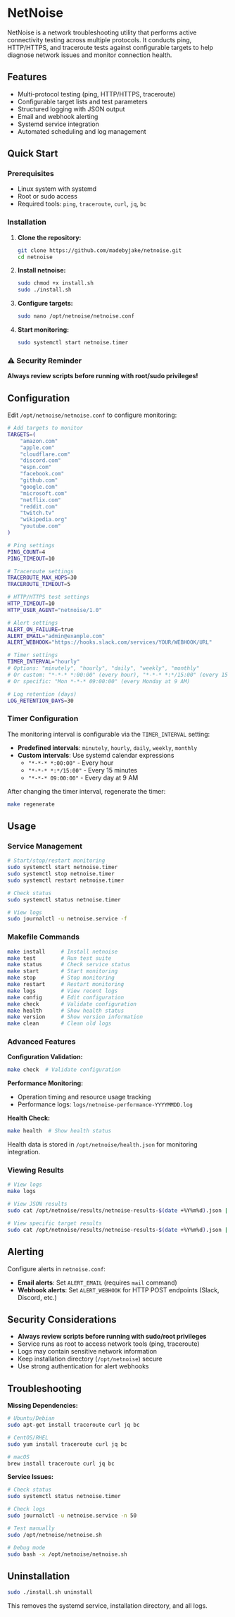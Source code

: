 # NetNoise

NetNoise is a network troubleshooting utility that performs active connectivity testing across multiple protocols. It conducts ping, HTTP/HTTPS, and traceroute tests against configurable targets to help diagnose network issues and monitor connection health.

## Features

- Multi-protocol testing (ping, HTTP/HTTPS, traceroute)
- Configurable target lists and test parameters
- Structured logging with JSON output
- Email and webhook alerting
- Systemd service integration
- Automated scheduling and log management

## Quick Start

### Prerequisites

- Linux system with systemd
- Root or sudo access
- Required tools: `ping`, `traceroute`, `curl`, `jq`, `bc`

### Installation

1. **Clone the repository:**
   ```bash
   git clone https://github.com/madebyjake/netnoise.git
   cd netnoise
   ```

2. **Install netnoise:**
   ```bash
   sudo chmod +x install.sh
   sudo ./install.sh
   ```

3. **Configure targets:**
   ```bash
   sudo nano /opt/netnoise/netnoise.conf
   ```

4. **Start monitoring:**
   ```bash
   sudo systemctl start netnoise.timer
   ```

### ⚠️ Security Reminder

**Always review scripts before running with root/sudo privileges!**

## Configuration

Edit `/opt/netnoise/netnoise.conf` to configure monitoring:

```bash
# Add targets to monitor
TARGETS=(
    "amazon.com"
    "apple.com"
    "cloudflare.com"
    "discord.com"
    "espn.com"
    "facebook.com"
    "github.com"
    "google.com"
    "microsoft.com"
    "netflix.com"
    "reddit.com"
    "twitch.tv"
    "wikipedia.org"
    "youtube.com"
)

# Ping settings
PING_COUNT=4
PING_TIMEOUT=10

# Traceroute settings
TRACEROUTE_MAX_HOPS=30
TRACEROUTE_TIMEOUT=5

# HTTP/HTTPS test settings
HTTP_TIMEOUT=10
HTTP_USER_AGENT="netnoise/1.0"

# Alert settings
ALERT_ON_FAILURE=true
ALERT_EMAIL="admin@example.com"
ALERT_WEBHOOK="https://hooks.slack.com/services/YOUR/WEBHOOK/URL"

# Timer settings
TIMER_INTERVAL="hourly"
# Options: "minutely", "hourly", "daily", "weekly", "monthly"
# Or custom: "*-*-* *:00:00" (every hour), "*-*-* *:*/15:00" (every 15 minutes)
# Or specific: "Mon *-*-* 09:00:00" (every Monday at 9 AM)

# Log retention (days)
LOG_RETENTION_DAYS=30
```

### Timer Configuration

The monitoring interval is configurable via the `TIMER_INTERVAL` setting:

- **Predefined intervals**: `minutely`, `hourly`, `daily`, `weekly`, `monthly`
- **Custom intervals**: Use systemd calendar expressions
  - `"*-*-* *:00:00"` - Every hour
  - `"*-*-* *:*/15:00"` - Every 15 minutes
  - `"*-*-* 09:00:00"` - Every day at 9 AM

After changing the timer interval, regenerate the timer:
```bash
make regenerate
```

## Usage

### Service Management

```bash
# Start/stop/restart monitoring
sudo systemctl start netnoise.timer
sudo systemctl stop netnoise.timer
sudo systemctl restart netnoise.timer

# Check status
sudo systemctl status netnoise.timer

# View logs
sudo journalctl -u netnoise.service -f
```

### Makefile Commands

```bash
make install     # Install netnoise
make test        # Run test suite
make status      # Check service status
make start       # Start monitoring
make stop        # Stop monitoring
make restart     # Restart monitoring
make logs        # View recent logs
make config      # Edit configuration
make check       # Validate configuration
make health      # Show health status
make version     # Show version information
make clean       # Clean old logs
```

### Advanced Features

**Configuration Validation:**
```bash
make check  # Validate configuration
```

**Performance Monitoring:**
- Operation timing and resource usage tracking
- Performance logs: `logs/netnoise-performance-YYYYMMDD.log`

**Health Check:**
```bash
make health  # Show health status
```
Health data is stored in `/opt/netnoise/health.json` for monitoring integration.

### Viewing Results

```bash
# View logs
make logs

# View JSON results
sudo cat /opt/netnoise/results/netnoise-results-$(date +%Y%m%d).json | jq

# View specific target results
sudo cat /opt/netnoise/results/netnoise-results-$(date +%Y%m%d).json | jq '.[] | select(.target == "google.com")'
```

## Alerting

Configure alerts in `netnoise.conf`:

- **Email alerts**: Set `ALERT_EMAIL` (requires `mail` command)
- **Webhook alerts**: Set `ALERT_WEBHOOK` for HTTP POST endpoints (Slack, Discord, etc.)

## Security Considerations

- **Always review scripts before running with sudo/root privileges**
- Service runs as root to access network tools (ping, traceroute)
- Logs may contain sensitive network information
- Keep installation directory (`/opt/netnoise`) secure
- Use strong authentication for alert webhooks

## Troubleshooting

**Missing Dependencies:**
```bash
# Ubuntu/Debian
sudo apt-get install traceroute curl jq bc

# CentOS/RHEL
sudo yum install traceroute curl jq bc

# macOS
brew install traceroute curl jq bc
```

**Service Issues:**
```bash
# Check status
sudo systemctl status netnoise.timer

# Check logs
sudo journalctl -u netnoise.service -n 50

# Test manually
sudo /opt/netnoise/netnoise.sh

# Debug mode
sudo bash -x /opt/netnoise/netnoise.sh
```

## Uninstallation

```bash
sudo ./install.sh uninstall
```

This removes the systemd service, installation directory, and all logs.